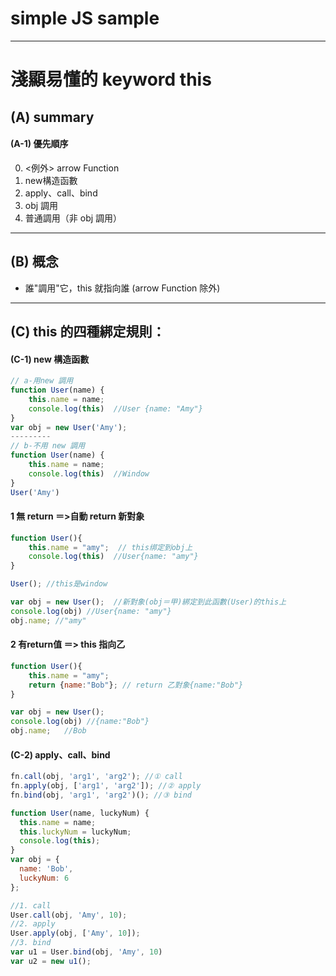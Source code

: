 # simple JS sample
---
# 淺顯易懂的 keyword this
## (A) summary
#### (A-1) 優先順序
0. <例外> arrow Function 
1. new構造函數
2. apply、call、bind
3. obj 調用
4. 普通調用（非 obj 調用）

---
## (B) 概念
- 誰"調用"它，this 就指向誰 (arrow Function 除外)
---
## (C) this 的四種綁定規則：
#### (C-1) new 構造函數
```js
// a-用new 調用
function User(name) {
    this.name = name;
    console.log(this)  //User {name: "Amy"}
}
var obj = new User('Amy');
---------
// b-不用 new 調用
function User(name) {
    this.name = name;
    console.log(this)  //Window
}
User('Amy')
```
#### 1 無 return ＝>自動 return 新對象
```js
function User(){
    this.name = "amy";  // this绑定到obj上
    console.log(this)  //User{name: "amy"} 
}

User(); //this是window

var obj = new User();  //新對象(obj＝甲)綁定到此函數(User)的this上
console.log(obj) //User{name: "amy"}
obj.name; //"amy"
```
#### 2 有return值 ＝> this 指向乙
```js
function User(){
    this.name = "amy";
    return {name:"Bob"}; // return 乙對象{name:"Bob"}
}

var obj = new User(); 
console.log(obj) //{name:"Bob"}
obj.name;   //Bob
```
#### (C-2) apply、call、bind
```js
fn.call(obj, 'arg1', 'arg2'); //① call
fn.apply(obj, ['arg1', 'arg2']); //② apply
fn.bind(obj, 'arg1', 'arg2')(); //③ bind
```
```js
function User(name, luckyNum) {
  this.name = name;
  this.luckyNum = luckyNum;
  console.log(this);
}
var obj = {
  name: 'Bob',
  luckyNum: 6
};

//1. call
User.call(obj, 'Amy', 10);
//2. apply
User.apply(obj, ['Amy', 10]);
//3. bind
var u1 = User.bind(obj, 'Amy', 10)
var u2 = new u1();
```
